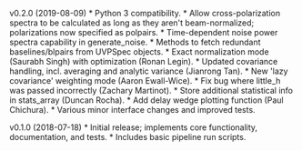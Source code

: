 v0.2.0 (2019-08-09)
    * Python 3 compatibility.
    * Allow cross-polarization spectra to be calculated as long as they
      aren't beam-normalized; polarizations now specified as polpairs.
    * Time-dependent noise power spectra capability in generate_noise.
    * Methods to fetch redundant baselines/blpairs from UVPSpec objects.
    * Exact normalization mode (Saurabh Singh) with optimization (Ronan
      Legin).
    * Updated covariance handling, incl. averaging and analytic variance
      (Jianrong Tan).
    * New 'lazy covariance' weighting mode (Aaron Ewall-Wice).
    * Fix bug where little_h was passed incorrectly (Zachary Martinot).
    * Store additional statistical info in stats_array (Duncan Rocha).
    * Add delay wedge plotting function (Paul Chichura).
    * Various minor interface changes and improved tests.

v0.1.0 (2018-07-18)
    * Initial release; implements core functionality,
      documentation, and tests.
    * Includes basic pipeline run scripts.
